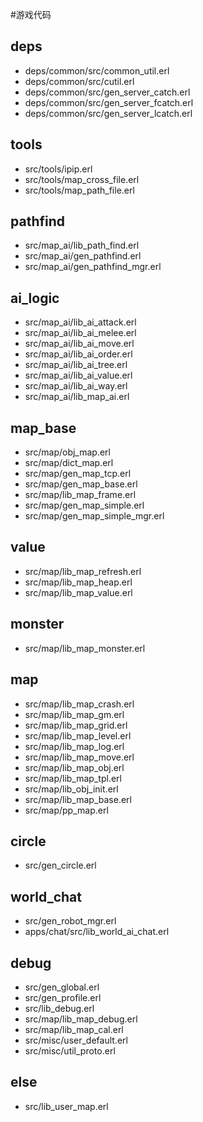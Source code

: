 #游戏代码

## deps
* deps/common/src/common_util.erl
* deps/common/src/cutil.erl
* deps/common/src/gen_server_catch.erl
* deps/common/src/gen_server_fcatch.erl
* deps/common/src/gen_server_lcatch.erl

## tools
* src/tools/ipip.erl
* src/tools/map_cross_file.erl
* src/tools/map_path_file.erl

## pathfind
* src/map_ai/lib_path_find.erl
* src/map_ai/gen_pathfind.erl
* src/map_ai/gen_pathfind_mgr.erl

## ai_logic
* src/map_ai/lib_ai_attack.erl
* src/map_ai/lib_ai_melee.erl
* src/map_ai/lib_ai_move.erl
* src/map_ai/lib_ai_order.erl
* src/map_ai/lib_ai_tree.erl
* src/map_ai/lib_ai_value.erl
* src/map_ai/lib_ai_way.erl
* src/map_ai/lib_map_ai.erl

## map_base
* src/map/obj_map.erl
* src/map/dict_map.erl
* src/map/gen_map_tcp.erl
* src/map/gen_map_base.erl
* src/map/lib_map_frame.erl
* src/map/gen_map_simple.erl
* src/map/gen_map_simple_mgr.erl

## value
* src/map/lib_map_refresh.erl
* src/map/lib_map_heap.erl
* src/map/lib_map_value.erl

## monster
* src/map/lib_map_monster.erl

## map
* src/map/lib_map_crash.erl
* src/map/lib_map_gm.erl
* src/map/lib_map_grid.erl
* src/map/lib_map_level.erl
* src/map/lib_map_log.erl
* src/map/lib_map_move.erl
* src/map/lib_map_obj.erl
* src/map/lib_map_tpl.erl
* src/map/lib_obj_init.erl
* src/map/lib_map_base.erl
* src/map/pp_map.erl

## circle
* src/gen_circle.erl

## world_chat
* src/gen_robot_mgr.erl
* apps/chat/src/lib_world_ai_chat.erl

## debug
* src/gen_global.erl
* src/gen_profile.erl
* src/lib_debug.erl
* src/map/lib_map_debug.erl
* src/map/lib_map_cal.erl
* src/misc/user_default.erl
* src/misc/util_proto.erl

## else
* src/lib_user_map.erl

